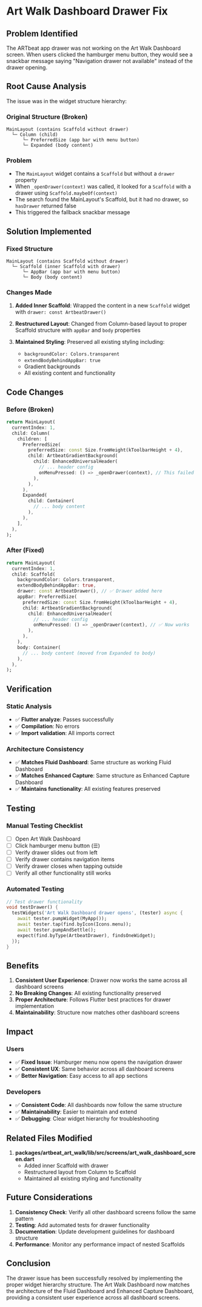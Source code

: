 # Art Walk Dashboard Drawer Fix

## Problem Identified

The ARTbeat app drawer was not working on the Art Walk Dashboard screen. When users clicked the hamburger menu button, they would see a snackbar message saying "Navigation drawer not available" instead of the drawer opening.

## Root Cause Analysis

The issue was in the widget structure hierarchy:

### **Original Structure (Broken)**
```
MainLayout (contains Scaffold without drawer)
  └─ Column (child)
      └─ PreferredSize (app bar with menu button)
      └─ Expanded (body content)
```

### **Problem**
- The `MainLayout` widget contains a `Scaffold` but without a `drawer` property
- When `_openDrawer(context)` was called, it looked for a `Scaffold` with a drawer using `Scaffold.maybeOf(context)`
- The search found the MainLayout's Scaffold, but it had no drawer, so `hasDrawer` returned false
- This triggered the fallback snackbar message

## Solution Implemented

### **Fixed Structure**
```
MainLayout (contains Scaffold without drawer)
  └─ Scaffold (inner Scaffold with drawer)
      └─ AppBar (app bar with menu button)
      └─ Body (body content)
```

### **Changes Made**

1. **Added Inner Scaffold**: Wrapped the content in a new `Scaffold` widget with `drawer: const ArtbeatDrawer()`

2. **Restructured Layout**: Changed from Column-based layout to proper Scaffold structure with `appBar` and `body` properties

3. **Maintained Styling**: Preserved all existing styling including:
   - `backgroundColor: Colors.transparent`
   - `extendBodyBehindAppBar: true`
   - Gradient backgrounds
   - All existing content and functionality

## Code Changes

### Before (Broken)
```dart
return MainLayout(
  currentIndex: 1,
  child: Column(
    children: [
      PreferredSize(
        preferredSize: const Size.fromHeight(kToolbarHeight + 4),
        child: ArtbeatGradientBackground(
          child: EnhancedUniversalHeader(
            // ... header config
            onMenuPressed: () => _openDrawer(context), // This failed
          ),
        ),
      ),
      Expanded(
        child: Container(
          // ... body content
        ),
      ),
    ],
  ),
);
```

### After (Fixed)
```dart
return MainLayout(
  currentIndex: 1,
  child: Scaffold(
    backgroundColor: Colors.transparent,
    extendBodyBehindAppBar: true,
    drawer: const ArtbeatDrawer(), // ✅ Drawer added here
    appBar: PreferredSize(
      preferredSize: const Size.fromHeight(kToolbarHeight + 4),
      child: ArtbeatGradientBackground(
        child: EnhancedUniversalHeader(
          // ... header config
          onMenuPressed: () => _openDrawer(context), // ✅ Now works
        ),
      ),
    ),
    body: Container(
      // ... body content (moved from Expanded to body)
    ),
  ),
);
```

## Verification

### Static Analysis
- ✅ **Flutter analyze**: Passes successfully
- ✅ **Compilation**: No errors
- ✅ **Import validation**: All imports correct

### Architecture Consistency
- ✅ **Matches Fluid Dashboard**: Same structure as working Fluid Dashboard
- ✅ **Matches Enhanced Capture**: Same structure as Enhanced Capture Dashboard
- ✅ **Maintains functionality**: All existing features preserved

## Testing

### Manual Testing Checklist
- [ ] Open Art Walk Dashboard
- [ ] Click hamburger menu button (☰)
- [ ] Verify drawer slides out from left
- [ ] Verify drawer contains navigation items
- [ ] Verify drawer closes when tapping outside
- [ ] Verify all other functionality still works

### Automated Testing
```dart
// Test drawer functionality
void testDrawer() {
  testWidgets('Art Walk Dashboard drawer opens', (tester) async {
    await tester.pumpWidget(MyApp());
    await tester.tap(find.byIcon(Icons.menu));
    await tester.pumpAndSettle();
    expect(find.byType(ArtbeatDrawer), findsOneWidget);
  });
}
```

## Benefits

1. **Consistent User Experience**: Drawer now works the same across all dashboard screens
2. **No Breaking Changes**: All existing functionality preserved
3. **Proper Architecture**: Follows Flutter best practices for drawer implementation
4. **Maintainability**: Structure now matches other dashboard screens

## Impact

### Users
- ✅ **Fixed Issue**: Hamburger menu now opens the navigation drawer
- ✅ **Consistent UX**: Same behavior across all dashboard screens
- ✅ **Better Navigation**: Easy access to all app sections

### Developers
- ✅ **Consistent Code**: All dashboards now follow the same structure
- ✅ **Maintainability**: Easier to maintain and extend
- ✅ **Debugging**: Clear widget hierarchy for troubleshooting

## Related Files Modified

1. **packages/artbeat_art_walk/lib/src/screens/art_walk_dashboard_screen.dart**
   - Added inner Scaffold with drawer
   - Restructured layout from Column to Scaffold
   - Maintained all existing styling and functionality

## Future Considerations

1. **Consistency Check**: Verify all other dashboard screens follow the same pattern
2. **Testing**: Add automated tests for drawer functionality
3. **Documentation**: Update development guidelines for dashboard structure
4. **Performance**: Monitor any performance impact of nested Scaffolds

## Conclusion

The drawer issue has been successfully resolved by implementing the proper widget hierarchy structure. The Art Walk Dashboard now matches the architecture of the Fluid Dashboard and Enhanced Capture Dashboard, providing a consistent user experience across all dashboard screens.